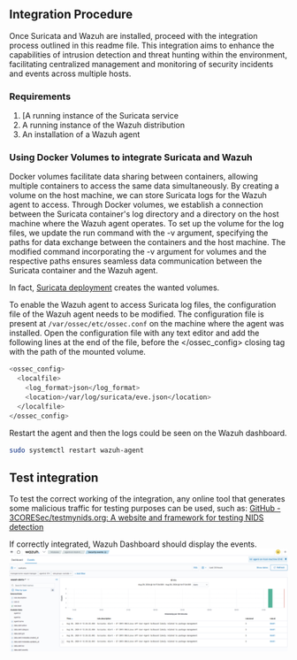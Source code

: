 ## Integration Procedure 
Once Suricata and Wazuh are installed, proceed with the integration process outlined in this readme file. This integration aims to enhance the capabilities of intrusion detection and threat hunting within the environment, facilitating centralized management and monitoring of security incidents and events across multiple hosts. 
 

### Requirements 
1. [A running instance of the Suricata service
2. A running instance of the Wazuh distribution
3. An installation of a Wazuh agent


### Using Docker Volumes to integrate Suricata and Wazuh 

Docker volumes facilitate data sharing between containers, allowing multiple containers to access the same data simultaneously. By creating a volume on the host machine, we can store Suricata logs for the Wazuh agent to access. Through Docker volumes, we establish a connection between the Suricata container's log directory and a directory on the host machine where the Wazuh agent operates. To set up the volume for the log files, we update the run command with the -v argument, specifying the paths for data exchange between the containers and the host machine. The modified command incorporating the -v argument for volumes and the respective paths ensures seamless data communication between the Suricata container and the Wazuh agent. 

In fact, [Suricata deployment](./suricata/suricata_installation.md) creates the wanted volumes.

To enable the Wazuh agent to access Suricata log files, the configuration file of the Wazuh agent needs to be modified. The configuration file is present at `/var/ossec/etc/ossec.conf` on the machine where the agent was installed. Open the configuration file with any text editor and add the following lines at the end of the file, before the &lt;/ossec\_config&gt; closing tag with the path of the mounted volume.

```sh
<ossec_config>
  <localfile>
    <log_format>json</log_format>
    <location>/var/log/suricata/eve.json</location>
  </localfile>
</ossec_config>
```

Restart the agent and then the logs could be seen on the Wazuh dashboard.

```sh
sudo systemctl restart wazuh-agent 
```


## Test integration

To test the correct working of the integration, any online tool that generates some malicious traffic for testing purposes can be used, such as: 
[GitHub - 3CORESec/testmynids.org: A website and framework for testing NIDS detection](https://github.com/3CORESec/testmynids.org)  

If correctly integrated, Wazuh Dashboard should display the events. 
![Suricata Logs in Wazuh](./assets/integration.png)